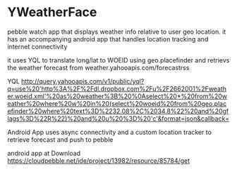 YWeatherFace
============


pebble watch app that displays weather info relative to user geo location.
it has an accompanying android app that handles location tracking and internet connectivity

it uses YQL to translate long/lat to WOEID using geo.placefinder
and retrievs the weather forecast from weather.yahooapis.com/forecastrss

YQL
http://query.yahooapis.com/v1/public/yql?q=use%20'http%3A%2F%2Fdl.dropbox.com%2Fu%2F2662001%2Fweather.woeid.xml'%20as%20weather%3B%20%0Aselect%20*%20from%20weather%20where%20w%20in%20(select%20woeid%20from%20geo.placefinder%20where%20text%3D%2232.08%2C%2034.8%22%20and%20gflags%3D%22R%22)%20and%20u%20%3D%20'c'&format=json&callback=

Android App uses async connectivity and a custom location tracker to retrieve forecast
and push to pebble



android app at Download https://cloudpebble.net/ide/project/13982/resource/85784/get
